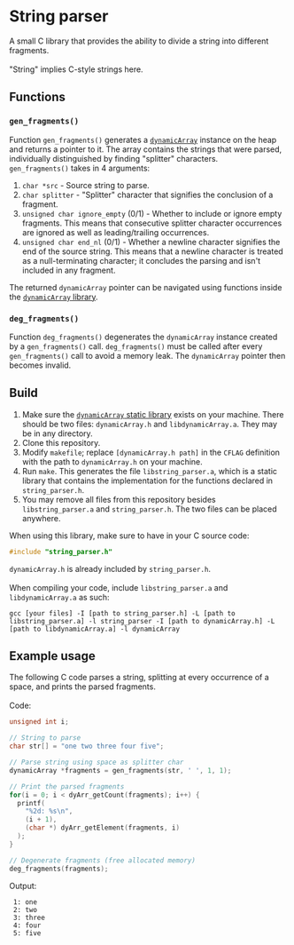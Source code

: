 # String parser

A small C library that provides the ability to divide a string into different
fragments.<br/><br/>
"String" implies C-style strings here.

## Functions

### `gen_fragments()`
Function `gen_fragments()` generates a
[`dynamicArray`](https://github.com/shinhugh/dynamicArray)
instance on the heap and returns a pointer to it. The array contains the
strings that were parsed, individually distinguished by finding "splitter"
characters.<br/>
`gen_fragments()` takes in 4 arguments:
1. `char *src` - Source string to parse.
2. `char splitter` - "Splitter" character that signifies the conclusion of a
fragment.
3. `unsigned char ignore_empty` (0/1) - Whether to include or ignore empty
fragments. This means that consecutive splitter character occurrences are
ignored as well as leading/trailing occurrences.
4. `unsigned char end_nl` (0/1) - Whether a newline character signifies the end
of the source string. This means that a newline character is treated as a
null-terminating character; it concludes the parsing and isn't included in any
fragment.

The returned `dynamicArray` pointer can be navigated using functions inside the
[`dynamicArray` library](https://github.com/shinhugh/dynamicArray).

### `deg_fragments()`
Function `deg_fragments()` degenerates the `dynamicArray` instance created by a
`gen_fragments()` call. `deg_fragments()` must be called after every
`gen_fragments()` call to avoid a memory leak. The `dynamicArray` pointer
then becomes invalid.<br/>

## Build

1. Make sure the
[`dynamicArray` static library](https://github.com/shinhugh/dynamicArray)
exists on your machine. There should be two files: `dynamicArray.h` and
`libdynamicArray.a`. They may be in any directory.
2. Clone this repository.
3. Modify `makefile`; replace `[dynamicArray.h path]` in the `CFLAG` definition
with the path to `dynamicArray.h` on your machine.
4. Run `make`. This generates the file `libstring_parser.a`, which is a static
library that contains the implementation for the functions declared in
`string_parser.h`.
5. You may remove all files from this repository besides `libstring_parser.a`
and `string_parser.h`. The two files can be placed anywhere.

When using this library, make sure to have in your C source code:
```c
#include "string_parser.h"
```
`dynamicArray.h` is already included by `string_parser.h`.<br/><br/>
When compiling your code, include `libstring_parser.a` and `libdynamicArray.a`
as such:
```shell
gcc [your files] -I [path to string_parser.h] -L [path to libstring_parser.a] -l string_parser -I [path to dynamicArray.h] -L [path to libdynamicArray.a] -l dynamicArray
```

## Example usage

The following C code parses a string, splitting at every occurrence of a space,
and prints the parsed fragments. <br/><br/>
Code:
```c
unsigned int i;

// String to parse
char str[] = "one two three four five";

// Parse string using space as splitter char
dynamicArray *fragments = gen_fragments(str, ' ', 1, 1);

// Print the parsed fragments
for(i = 0; i < dyArr_getCount(fragments); i++) {
  printf(
    "%2d: %s\n",
    (i + 1),
    (char *) dyArr_getElement(fragments, i)
  );
}

// Degenerate fragments (free allocated memory)
deg_fragments(fragments);
```
Output:
```
 1: one
 2: two
 3: three
 4: four
 5: five
```
